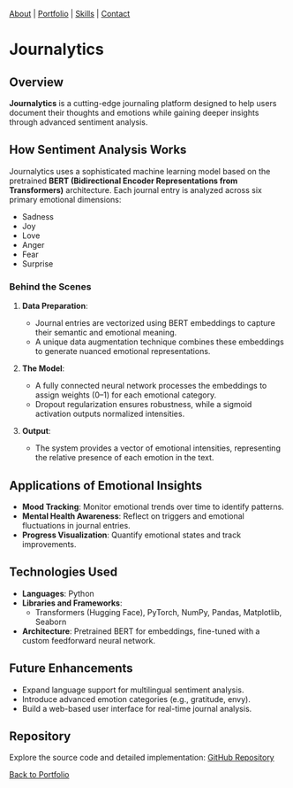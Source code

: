 [About](../index.md) | [Portfolio](../portfolio.md) | [Skills](../skills.md) | [Contact](../contact.md)

# Journalytics

## Overview
**Journalytics** is a cutting-edge journaling platform designed to help users document their thoughts and emotions while gaining deeper insights through advanced sentiment analysis.

## How Sentiment Analysis Works
Journalytics uses a sophisticated machine learning model based on the pretrained **BERT (Bidirectional Encoder Representations from Transformers)** architecture. Each journal entry is analyzed across six primary emotional dimensions:
- Sadness
- Joy
- Love
- Anger
- Fear
- Surprise

### Behind the Scenes
1. **Data Preparation**:
   - Journal entries are vectorized using BERT embeddings to capture their semantic and emotional meaning.
   - A unique data augmentation technique combines these embeddings to generate nuanced emotional representations.

2. **The Model**:
   - A fully connected neural network processes the embeddings to assign weights (0–1) for each emotional category.
   - Dropout regularization ensures robustness, while a sigmoid activation outputs normalized intensities.

3. **Output**:
   - The system provides a vector of emotional intensities, representing the relative presence of each emotion in the text.

## Applications of Emotional Insights
- **Mood Tracking**: Monitor emotional trends over time to identify patterns.
- **Mental Health Awareness**: Reflect on triggers and emotional fluctuations in journal entries.
- **Progress Visualization**: Quantify emotional states and track improvements.

## Technologies Used
- **Languages**: Python
- **Libraries and Frameworks**:
  - Transformers (Hugging Face), PyTorch, NumPy, Pandas, Matplotlib, Seaborn
- **Architecture**: Pretrained BERT for embeddings, fine-tuned with a custom feedforward neural network.

## Future Enhancements
- Expand language support for multilingual sentiment analysis.
- Introduce advanced emotion categories (e.g., gratitude, envy).
- Build a web-based user interface for real-time journal analysis.

## Repository
Explore the source code and detailed implementation:
[GitHub Repository](https://github.com/William040802/Journalytics)

[Back to Portfolio](../portfolio.md)
